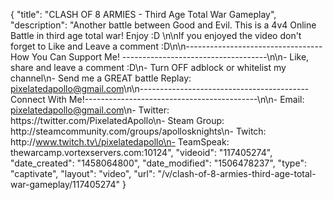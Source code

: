 {
    "title": "CLASH OF 8 ARMIES - Third Age Total War Gameplay",
    "description": "Another battle between Good and Evil.  This is a 4v4 Online Battle in third age total war!  Enjoy :D \n\nIf you enjoyed the video don't forget to Like and Leave a comment :D\n\n----------------------------------How You Can Support Me! ------------------------------------\n\n- Like, share and leave a comment :D\n- Turn OFF adblock or whitelist my channel\n- Send me a GREAT battle Replay: pixelatedapollo@gmail.com\n\n------------------------------------------Connect With Me!-------------------------------------------\n\n- Email: pixelatedapollo@gmail.com\n- Twitter: https:\/\/twitter.com\/PixelatedApollo\n- Steam Group:  http:\/\/steamcommunity.com\/groups\/apollosknights\n- Twitch: http:\/\/www.twitch.tv\/pixelatedapollo\n- TeamSpeak: thewarcamp.vortexservers.com:10124",
    "videoid": "117405274",
    "date_created": "1458064800",
    "date_modified": "1506478237",
    "type": "captivate",
    "layout": "video",
    "url": "\/v\/clash-of-8-armies-third-age-total-war-gameplay\/117405274"
}